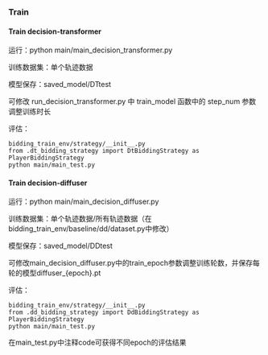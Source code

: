 ### Train

#### Train decision-transformer

运行：python main/main_decision_transformer.py 

训练数据集：单个轨迹数据

模型保存：saved_model/DTtest

可修改 run_decision_transformer.py 中 train_model 函数中的 step_num 参数调整训练时长

评估：

```
bidding_train_env/strategy/__init__.py
from .dt_bidding_strategy import DtBiddingStrategy as PlayerBiddingStrategy
python main/main_test.py
```

#### Train decision-diffuser

运行：python main/main_decision_diffuser.py

训练数据集：单个轨迹数据/所有轨迹数据（在bidding_train_env/baseline/dd/dataset.py中修改）

模型保存：saved_model/DDtest

可修改main_decision_diffuser.py中的train_epoch参数调整训练轮数，并保存每轮的模型diffuser_{epoch}.pt

评估：

```
bidding_train_env/strategy/__init__.py
from .dd_bidding_strategy import DdBiddingStrategy as PlayerBiddingStrategy
python main/main_test.py
```

在main_test.py中注释code可获得不同epoch的评估结果